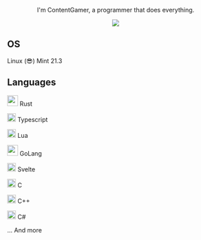 <p align="center">I'm ContentGamer, a programmer that does everything.</p>

<p align="center">
  <a href="https://youtube.com/@realcontentgamer?sub_confirmation=1">
    <img src="https://img.shields.io/youtube/channel/subscribers/UClIg7IopwBXxeqwrRwhdw1A?style=for-the-badge" />
  </a>
</p>

## OS

Linux (😎) Mint 21.3

## Languages

<img width="25" src="https://upload.wikimedia.org/wikipedia/commons/0/0f/Original_Ferris.svg" /> Rust

<img width="20" src="https://upload.wikimedia.org/wikipedia/commons/4/4c/Typescript_logo_2020.svg" /> Typescript

<img width="20" src="https://upload.wikimedia.org/wikipedia/commons/c/cf/Lua-Logo.svg" /> Lua

<img width="25" src="https://www.logo.wine/a/logo/Go_(programming_language)/Go_(programming_language)-Logo.wine.svg" /> GoLang

<img width="20" src="https://upload.wikimedia.org/wikipedia/commons/1/1b/Svelte_Logo.svg" /> Svelte

<img width="20" src="https://upload.wikimedia.org/wikipedia/commons/1/18/C_Programming_Language.svg" /> C

<img width="20" src="https://upload.wikimedia.org/wikipedia/commons/1/18/ISO_C%2B%2B_Logo.svg" /> C++

<img width="20" src="https://seeklogo.com/images/C/c-sharp-c-logo-02F17714BA-seeklogo.com.png" /> C#

... And more
